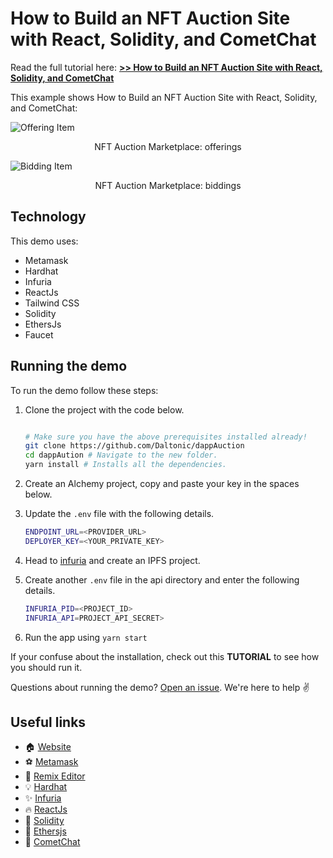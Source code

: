 # How to Build an NFT Auction Site with React, Solidity, and CometChat

Read the full tutorial here: [**>> How to Build an NFT Auction Site with React, Solidity, and CometChat**](https://daltonic.github.io)

This example shows How to Build an NFT Auction Site with React, Solidity, and CometChat:

![Offering Item](./screenshots/0.gif)

<center><figcaption>NFT Auction Marketplace: offerings</figcaption></center>

![Bidding Item](./screenshots/1.gif)

<center><figcaption>NFT Auction Marketplace: biddings</figcaption></center>

## Technology

This demo uses:

- Metamask
- Hardhat
- Infuria
- ReactJs
- Tailwind CSS
- Solidity
- EthersJs
- Faucet

## Running the demo

To run the demo follow these steps:

1. Clone the project with the code below.

   ```sh

   # Make sure you have the above prerequisites installed already!
   git clone https://github.com/Daltonic/dappAuction
   cd dappAution # Navigate to the new folder.
   yarn install # Installs all the dependencies.
   ```

2. Create an Alchemy project, copy and paste your key in the spaces below.

3. Update the `.env` file with the following details.
   ```sh
   ENDPOINT_URL=<PROVIDER_URL>
   DEPLOYER_KEY=<YOUR_PRIVATE_KEY>
   ```

4. Head to [infuria](https://app.infura.io/dashboard) and create an IPFS project.

5. Create another `.env` file in the api directory and enter the following details.
   ```sh
   INFURIA_PID=<PROJECT_ID>
   INFURIA_API=PROJECT_API_SECRET>
   ```
6. Run the app using `yarn start`
   <br/>

If your confuse about the installation, check out this **TUTORIAL** to see how you should run it.

Questions about running the demo? [Open an issue](https://github.com/Daltonic/dappAution/issues). We're here to help ✌️

## Useful links

- 🏠 [Website](https://daltonic.github.io/)
- ⚽ [Metamask](https://metamask.io/)
- 🚀 [Remix Editor](https://remix.ethereum.org/)
- 💡 [Hardhat](https://hardhat.org/)
- ✨ [Infuria](https://infura.io/)
- 🔥 [ReactJs](https://reactjs.org/)
- 🐻 [Solidity](https://soliditylang.org/)
- 👀 [Ethersjs](https://docs.ethers.io/v5/)
- 🎅 [CometChat](https://try.cometchat.com/daltonic)
